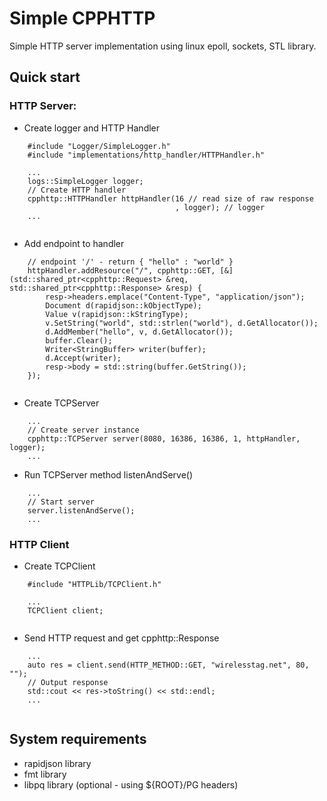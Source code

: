 # Simple CPPHTTP
Simple HTTP server implementation using linux epoll, sockets, STL library.  
## Quick start
### HTTP Server:
- Create logger and HTTP Handler


```
    #include "Logger/SimpleLogger.h"
    #include "implementations/http_handler/HTTPHandler.h"
    
    ...
    logs::SimpleLogger logger;
    // Create HTTP handler
    cpphttp::HTTPHandler httpHandler(16 // read size of raw response
                                     , logger); // logger
    ...
    
```
- Add endpoint to handler
    
    
```
    // endpoint '/' - return { "hello" : "world" }
    httpHandler.addResource("/", cpphttp::GET, [&](std::shared_ptr<cpphttp::Request> &req, std::shared_ptr<cpphttp::Response> &resp) {
        resp->headers.emplace("Content-Type", "application/json");
        Document d(rapidjson::kObjectType);
        Value v(rapidjson::kStringType);
        v.SetString("world", std::strlen("world"), d.GetAllocator());
        d.AddMember("hello", v, d.GetAllocator());
        buffer.Clear();
        Writer<StringBuffer> writer(buffer);
        d.Accept(writer);
        resp->body = std::string(buffer.GetString());
    });
    
```

- Create TCPServer
   
   
```
    ...
    // Create server instance
    cpphttp::TCPServer server(8080, 16386, 16386, 1, httpHandler, logger);
    ...
```
    
- Run TCPServer method listenAndServe()


```
    ...
    // Start server
    server.listenAndServe();
    ...
```

### HTTP Client
- Create TCPClient

    
```
    #include "HTTPLib/TCPClient.h"
    
    ...
    TCPClient client;
    
```
    
- Send HTTP request and get cpphttp::Response

    
```
    ...
    auto res = client.send(HTTP_METHOD::GET, "wirelesstag.net", 80, "");
    // Output response
    std::cout << res->toString() << std::endl;
    ...
    
```

## System requirements
 - rapidjson library
 - fmt library
 - libpq library (optional - using ${ROOT}/PG headers)
 